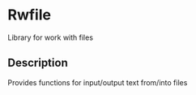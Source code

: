 # Rwfile
Library for work with files
## Description
Provides functions for input/output text from/into files
